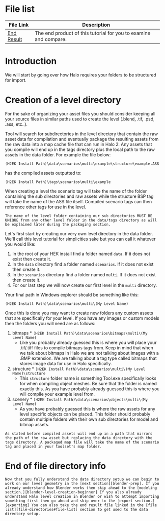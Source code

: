 # File list
| File Link                                                                                       | Description
|------------------------------------------------------------------------------------------------ | -----------------------------------
|[End Result](https://drive.google.com/file/d/1oUr5TC6lkEHaSUsoYPG7vcUIoL7KdIBG/view?usp=sharing) | The end product of this tutorial for you to examine and compare.

# Introduction
We will start by going over how Halo requires your folders to be structured for import.

# Creation of a level directory
For the sake of organizing your asset files you should consider keeping all your source files in similar paths used to create the level (.blend, .tif, .psd, .ass, etc..).

Tool will search for subdirectories in the level directory that contain the raw asset data for compilation and eventually package the resulting assets from the raw data into a map cache file that can run in Halo 2. Any assets that you compile will end up in the tags directory plus the local path to the raw assets in the data folder. For example the file below:

`(H2EK Install Path)\data\scenarios\multi\example\structure\example.ASS`

has the compiled assets outputted to:

`(H2EK Install Path)\tags\scenarios\multi\example`

When creating a level the scenario tag will take the name of the folder containing the sub directories and raw assets while the structure BSP tag will take the name of the ASS file itself. Compiled scenario tags can then reference other tags for use in the level.

```.alert danger
The name of the level folder containing our sub directories MUST BE UNIQUE from any other level folder in the data/tags directory as will be explained later during the packaging section.
```

Let's first start by creating our very own level directory in the data folder. We'll call this level tutorial for simplicities sake but you can call it whatever you would like:

1. In the root of your HEK install find a folder named `data`. If it does not exist then create it.
2. In the `data` directory find a folder named `scenarios`. If it does not exist then create it.
3. In the `scenarios` directory find a folder named `multi`. If it does not exist then create it.
4. For our last step we will now create our first level in the `multi` directory.

Your final path in Windows explorer should be something like this:

`(H2EK Install Path)\data\scenarios\multi\(My Level Name)`

Once this is done you may want to create new folders any custom assets that are specifically for your level.
If you have any images or custom models then the folders you will need are as follows:

1. bitmaps
		* `(H2EK Install Path)\data\scenarios\bitmaps\multi\(My Level Name)`
	* Like you probably already guessed this is where you will place your .tif/.tiff files to compile bitmaps tags from. Keep in mind that when we talk about bitmaps in Halo we are not talking about images with a .BMP extension. We are talking about a tag type called bitmaps that stores image data for use in Halo specifically.
2. structure
		* `(H2EK Install Path)\data\scenarios\multi\(My Level Name)\structure`
	* This `structure` folder name is something Tool.exe specifically looks for when compiling object meshes. Be sure that the folder is named exactly this. As you have probably already guessed this is where you will compile your example level from.
3. scenery
		* `(H2EK Install Path)\data\scenarios\objects\multi\(My Level Name)`
	* As you have probably guessed this is where the raw assets for any level specific objects can be placed. This folder should probably contain multiple folders with their own sub directories for model and bitmap assets.

```.alert info
As stated before compiled assets will end up in a path that mirrors the path of the raw asset but replacing the data directory with the tags directory. A packaged map file will take the name of the scenario tag and placed in your toolset's map folder.
```

# End of file directory info

```.alert success
Now that you fully understand the data directory setup we can begin to work on our level geometry in the [next section][blender-prep]. If you already understand how Blender works then skip ahead to the [modeling section.][blender-level-creation-beginner] If you also already understand Halo level creation in Blender or wish to attempt importing something first then go ahead and skip over to the [export section.][exporting] You can also take the end result file linked in the [file list][file-directories#file-list] section to get used to the data directory setup.
```
